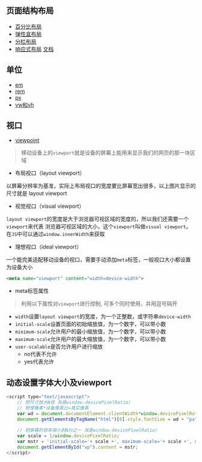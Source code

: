 ## 页面结构布局

- [百分比布局](https://wscats.github.io/layout-demo/layout/百分比布局/demo)
- [弹性盒布局](https://wscats.github.io/layout-demo/layout/弹性盒布局/demo)
- [分栏布局](https://wscats.github.io/layout-demo/layout/%E5%88%86%E6%A0%8F%E5%B8%83%E5%B1%80/demo/)
- [响应式布局](https://wscats.github.io/layout-demo/layout/自适应布局%2B响应式布局/demo)  [文档](https://github.com/Wscats/layout-demo/blob/gh-pages/layout/自适应布局%2B响应式布局/doc/自适应布局与响应式布局.md)


## 单位

- [em](https://wscats.github.io/layout-demo/layout/移动端布局/demo/em.html)
- [rem](https://wscats.github.io/layout-demo/layout/移动端布局/demo/rem.html)
- [px](https://wscats.github.io/layout-demo/layout/移动端布局/demo/px.html)
- [vw和vh](https://wscats.github.io/layout-demo/layout/移动端布局/demo/vw-vh.html)

## 视口

- [viewpoint](https://github.com/Wscats/iPhone-X)

> 移动设备上的`viewport`就是设备的屏幕上能用来显示我们的网页的那一块区域

* 布局视口（layout viewport）

以屏幕分辨率为基准，实际上布局视口的宽度要比屏幕宽出很多，以上图片显示的尺寸就是 layout viewport

* 视觉视口（visual viewport）

`layout viewport`的宽度是大于浏览器可视区域的宽度的，所以我们还需要一个`viewport`来代表 浏览器可视区域的大小，这个`viewport`叫做`visual viewport`。在`JS`中可以通过`window.innerWidth`来获取

* 理想视口（ideal viewport）

一个能完美适配移动设备的视口，需要手动添加`meta`标签，一般视口大小都设置为设备大小

```html
<meta name="viewport" content="width=device-width">
```

* meta标签属性

> 利用以下属性对`viewport`进行控制, 可多个同时使用，并用逗号隔开

- `width`设置`layout viewport`的宽度，为一个正整数，或字符串`device-width`
- `initial-scale`设置页面的初始缩放值，为一个数字，可以带小数
- `minimum-scale`允许用户的最小缩放值，为一个数字，可以带小数
- `maximum-scale`允许用户的最大缩放值，为一个数字，可以带小数
- `user-scalable`是否允许用户进行缩放
    - no代表不允许
    - yes代表允许

## 动态设置字体大小及viewport

```js
<script type="text/javascript">
    // 把尺寸放大N倍（N是window.devicePixelRatio）
    // 物理像素*设备像素比=真实像素
    var wd = document.documentElement.clientWidth*window.devicePixelRatio/10;
    document.getElementsByTagName("html")[0].style.fontSize = wd + "px";
    
    // 把屏幕的倍率缩小到N分之一（N是window.devicePixelRatio）
    var scale = 1/window.devicePixelRatio;
    var mstr = 'initial-scale='+ scale +', maximum-scale='+ scale +', minimum-scale='+ scale +', user-scalable=no';
    document.getElementById("vp").content = mstr;
</script>
```
